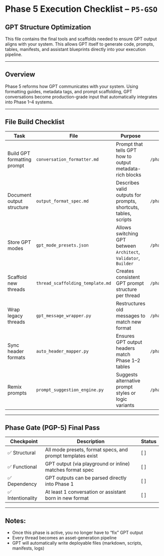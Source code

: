 # Phase 5 Execution Checklist – `P5-GSO`
## GPT Structure Optimization

This file contains the final tools and scaffolds needed to ensure GPT output aligns with your system. This allows GPT itself to generate code, prompts, tables, manifests, and assistant blueprints directly into your execution pipeline.

---

## Overview
Phase 5 reforms how GPT communicates with your system. Using formatting guides, metadata tags, and prompt scaffolding, GPT conversations become production-grade input that automatically integrates into Phase 1–4 systems.

---

## File Build Checklist

| Task | File | Purpose | Folder | Status |
|------|------|---------|--------|--------|
| Build GPT formatting prompt | `conversation_formatter.md` | Prompt that tells GPT how to output metadata-rich blocks | `/phase5_formatter/prompts/` | [ ] |
| Document output structure | `output_format_spec.md` | Describes valid outputs for prompts, shortcuts, tables, scripts | `/phase5_formatter/docs/` | [ ] |
| Store GPT modes | `gpt_mode_presets.json` | Allows switching GPT between `Architect`, `Validator`, `Builder` | `/phase5_formatter/settings/` | [ ] |
| Scaffold new threads | `thread_scaffolding_template.md` | Creates consistent GPT prompt structure per thread | `/phase5_formatter/templates/` | [ ] |
| Wrap legacy threads | `gpt_message_wrapper.py` | Restructures old messages to match new format | `/phase5_formatter/utilities/` | [ ] |
| Sync header formats | `auto_header_mapper.py` | Ensures GPT output headers match Phase 1–2 tables | `/phase5_formatter/utilities/` | [ ] |
| Remix prompts | `prompt_suggestion_engine.py` | Suggests alternative prompt styles or logic variants | `/phase5_formatter/tools/` | [ ] |

---

## Phase Gate (PGP-5) Final Pass

| Checkpoint | Description | Status |
|------------|-------------|--------|
| ✅ Structural | All mode presets, format specs, and prompt templates exist | [ ] |
| ✅ Functional | GPT output (via playground or inline) matches format spec | [ ] |
| ✅ Dependency | GPT outputs can be parsed directly into Phase 1 | [ ] |
| ✅ Intentionality | At least 1 conversation or assistant born in new format | [ ] |

---

## Notes:
- Once this phase is active, you no longer have to “fix” GPT output
- Every thread becomes an asset-generation pipeline
- GPT will automatically write deployable files (markdown, scripts, manifests, logs)
